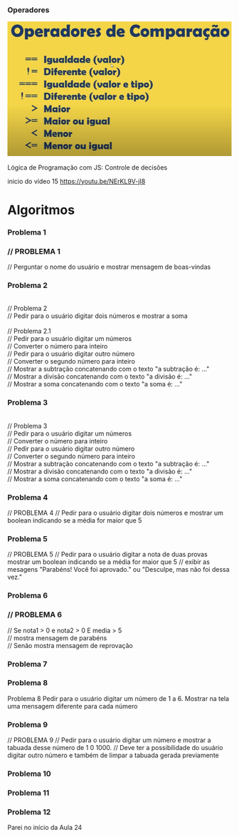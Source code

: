 
### Operadores
![](https://github.com/HeberSilverio/Projeto-JavaScript/blob/main/1-Basico/operadores-comparacao.JPG)


Lógica de Programação com JS: Controle de decisões

inicio do vídeo 15
https://youtu.be/NErKL9V-jI8


# Algoritmos

### Problema 1
   <h3>// PROBLEMA 1</h3>
   <p>
      // Perguntar o nome do usuário e mostrar mensagem de boas-vindas
   </p>

### Problema 2
   <br>// Problema 2
   <br>// Pedir para o usuário digitar dois números e mostrar a soma
   <br>
   <br>// Problema 2.1
   <br>// Pedir para o usuário digitar um números 
   <br>// Converter o número para inteiro
   <br>// Pedir para o usuário digitar outro número
   <br>// Converter o segundo número para inteiro
   <br>// Mostrar a subtração concatenando com o texto "a subtração é: ..."
   <br>// Mostrar a divisão concatenando com o texto "a divisão é: ..."
   <br>// Mostrar a soma concatenando com o texto "a soma é: ..."

### Problema 3
   <br>// Problema 3
   <br>// Pedir para o usuário digitar um números 
   <br>// Converter o número para inteiro
   <br>// Pedir para o usuário digitar outro número
   <br>// Converter o segundo número para inteiro
   <br>// Mostrar a subtração concatenando com o texto "a subtração é: ..."
   <br>// Mostrar a divisão concatenando com o texto "a divisão é: ..."
   <br>// Mostrar a soma concatenando com o texto "a soma é: ..."
   
### Problema 4
// PROBLEMA 4
// Pedir para o usuário digitar dois números e mostrar um boolean indicando se a média for maior que 5

### Problema 5
// PROBLEMA 5
// Pedir para o usuário digitar a nota de duas provas mostrar um boolean indicando se a média for maior que 5
// exibir as mesagens "Parabéns! Você foi aprovado." ou "Desculpe, mas não foi dessa vez."

### Problema 6
   <h3>// PROBLEMA 6</h3>
   <p>
      // Se nota1 > 0 e nota2 > 0 E media > 5<br>
      // mostra mensagem de parabéns<br>
      // Senão mostra mensagem de reprovação
   </p>

### Problema 7


### Problema 8
   Problema 8
   Pedir para o usuário digitar um número de 1 a 6. 
   Mostrar na tela uma mensagem diferente para cada número

### Problema 9
// PROBLEMA 9
// Pedir para o usuário digitar um número e mostrar a tabuada desse número de 1 0 1000.
// Deve ter a possibilidade do usuário digitar outro número e também de limpar a tabuada gerada previamente

### Problema 10
### Problema 11
### Problema 12

Parei no início da Aula 24